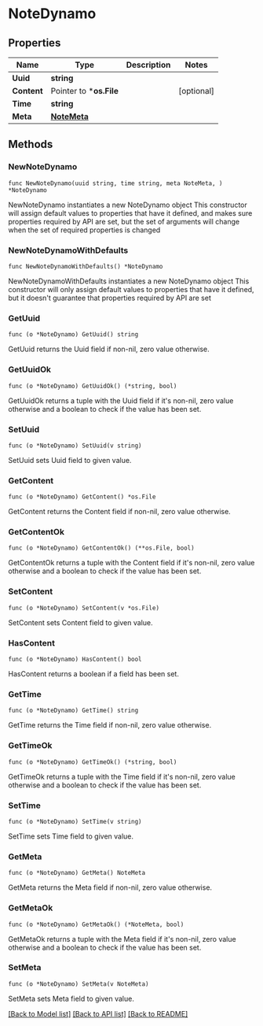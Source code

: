 # NoteDynamo

## Properties

Name | Type | Description | Notes
------------ | ------------- | ------------- | -------------
**Uuid** | **string** |  | 
**Content** | Pointer to ***os.File** |  | [optional] 
**Time** | **string** |  | 
**Meta** | [**NoteMeta**](NoteMeta.md) |  | 

## Methods

### NewNoteDynamo

`func NewNoteDynamo(uuid string, time string, meta NoteMeta, ) *NoteDynamo`

NewNoteDynamo instantiates a new NoteDynamo object
This constructor will assign default values to properties that have it defined,
and makes sure properties required by API are set, but the set of arguments
will change when the set of required properties is changed

### NewNoteDynamoWithDefaults

`func NewNoteDynamoWithDefaults() *NoteDynamo`

NewNoteDynamoWithDefaults instantiates a new NoteDynamo object
This constructor will only assign default values to properties that have it defined,
but it doesn't guarantee that properties required by API are set

### GetUuid

`func (o *NoteDynamo) GetUuid() string`

GetUuid returns the Uuid field if non-nil, zero value otherwise.

### GetUuidOk

`func (o *NoteDynamo) GetUuidOk() (*string, bool)`

GetUuidOk returns a tuple with the Uuid field if it's non-nil, zero value otherwise
and a boolean to check if the value has been set.

### SetUuid

`func (o *NoteDynamo) SetUuid(v string)`

SetUuid sets Uuid field to given value.


### GetContent

`func (o *NoteDynamo) GetContent() *os.File`

GetContent returns the Content field if non-nil, zero value otherwise.

### GetContentOk

`func (o *NoteDynamo) GetContentOk() (**os.File, bool)`

GetContentOk returns a tuple with the Content field if it's non-nil, zero value otherwise
and a boolean to check if the value has been set.

### SetContent

`func (o *NoteDynamo) SetContent(v *os.File)`

SetContent sets Content field to given value.

### HasContent

`func (o *NoteDynamo) HasContent() bool`

HasContent returns a boolean if a field has been set.

### GetTime

`func (o *NoteDynamo) GetTime() string`

GetTime returns the Time field if non-nil, zero value otherwise.

### GetTimeOk

`func (o *NoteDynamo) GetTimeOk() (*string, bool)`

GetTimeOk returns a tuple with the Time field if it's non-nil, zero value otherwise
and a boolean to check if the value has been set.

### SetTime

`func (o *NoteDynamo) SetTime(v string)`

SetTime sets Time field to given value.


### GetMeta

`func (o *NoteDynamo) GetMeta() NoteMeta`

GetMeta returns the Meta field if non-nil, zero value otherwise.

### GetMetaOk

`func (o *NoteDynamo) GetMetaOk() (*NoteMeta, bool)`

GetMetaOk returns a tuple with the Meta field if it's non-nil, zero value otherwise
and a boolean to check if the value has been set.

### SetMeta

`func (o *NoteDynamo) SetMeta(v NoteMeta)`

SetMeta sets Meta field to given value.



[[Back to Model list]](../README.md#documentation-for-models) [[Back to API list]](../README.md#documentation-for-api-endpoints) [[Back to README]](../README.md)


